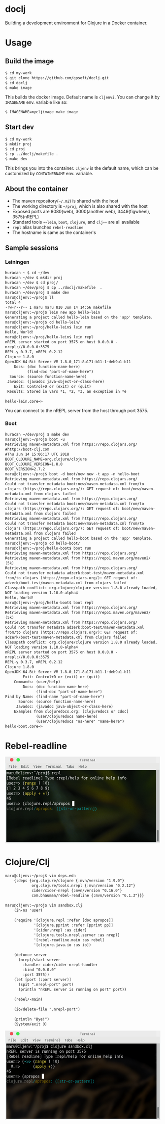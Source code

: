 # doclj

Building a development environment for Clojure in a Docker container.

# Usage

## Build the image

    $ cd my-work
    $ git clone https://github.com/gpsoft/doclj.git
    $ cd doclj
    $ make image

This builds the docker image. Default name is `cljenvi`. You can change it by `IMAGENAME` env. variable like so:

    $ IMAGENAME=mycljimage make image

## Start dev

    $ cd my-work
    $ mkdir proj
    $ cd proj
    $ cp ../doclj/makefile .
    $ make dev

This brings you into the container. `cljenv` is the default name, which can be customized by `CONTAINERNAME` env. variable.

## About the container

- The maven repository(`~/.m2`) is shared with the host
- The working directory is `~/proj`, which is also shared with the host
- Exposed ports are 8080(web), 3000(another web), 3449(figwheel), 3575(nREPL)
- Standard tools --`lein`, `boot`, `clojure`, and `clj`-- are all available
- `repl` alias launches `rebel-readline`
- The hostname is same as the container's

## Sample sessions

### Leiningen

    huracan ~ $ cd ~/dev
    huracan ~/dev $ mkdir proj
    huracan ~/dev $ cd proj/
    huracan ~/dev/proj $ cp ../doclj/makefile  .
    huracan ~/dev/proj $ make dev
    maru@cljenv:~/proj$ ll
    total 4
    -rw-r--r-- 1 maru maru 810 Jun 14 14:56 makefile
    maru@cljenv:~/proj$ lein new app hello-lein
    Generating a project called hello-lein based on the 'app' template.
    maru@cljenv:~/proj$ cd hello-lein/
    maru@cljenv:~/proj/hello-lein$ lein run
    Hello, World!
    maru@cljenv:~/proj/hello-lein$ lein repl
    nREPL server started on port 3575 on host 0.0.0.0 - nrepl://0.0.0.0:3575
    REPL-y 0.3.7, nREPL 0.2.12
    Clojure 1.8.0
    OpenJDK 64-Bit Server VM 1.8.0_171-8u171-b11-1~deb9u1-b11
        Docs: (doc function-name-here)
              (find-doc "part-of-name-here")
      Source: (source function-name-here)
     Javadoc: (javadoc java-object-or-class-here)
        Exit: Control+D or (exit) or (quit)
     Results: Stored in vars *1, *2, *3, an exception in *e

    hello-lein.core=> 

You can connect to the nREPL server from the host through port 3575.

### Boot

    huracan ~/dev/proj $ make dev
    maru@cljenv:~/proj$ boot -u
    Retrieving maven-metadata.xml from https://repo.clojars.org/
    #http://boot-clj.com
    #Thu Jun 14 15:06:17 UTC 2018
    BOOT_CLOJURE_NAME=org.clojure/clojure
    BOOT_CLOJURE_VERSION=1.8.0
    BOOT_VERSION=2.7.2
    maru@cljenv:~/proj$ boot -d boot/new new -t app -n hello-boot
    Retrieving maven-metadata.xml from https://repo.clojars.org/
    Could not transfer metadata boot:new/maven-metadata.xml from/to clojars (https://repo.clojars.org/): GET request of: boot/new/maven-metadata.xml from clojars failed
    Retrieving maven-metadata.xml from https://repo.clojars.org/
    Could not transfer metadata boot:new/maven-metadata.xml from/to clojars (https://repo.clojars.org/): GET request of: boot/new/maven-metadata.xml from clojars failed
    Retrieving maven-metadata.xml from https://repo.clojars.org/
    Could not transfer metadata boot:new/maven-metadata.xml from/to clojars (https://repo.clojars.org/): GET request of: boot/new/maven-metadata.xml from clojars failed
    Generating a project called hello-boot based on the 'app' template.
    maru@cljenv:~/proj$ cd hello-boot/
    maru@cljenv:~/proj/hello-boot$ boot run
    Retrieving maven-metadata.xml from https://repo.clojars.org/
    Retrieving maven-metadata.xml from https://repo1.maven.org/maven2/ (5k)
    Retrieving maven-metadata.xml from https://repo.clojars.org/
    Could not transfer metadata adzerk:boot-test/maven-metadata.xml from/to clojars (https://repo.clojars.org/): GET request of: adzerk/boot-test/maven-metadata.xml from clojars failed
    Classpath conflict: org.clojure/clojure version 1.8.0 already loaded, NOT loading version 1.10.0-alpha4
    Hello, World!
    maru@cljenv:~/proj/hello-boot$ boot repl
    Retrieving maven-metadata.xml from https://repo.clojars.org/
    Retrieving maven-metadata.xml from https://repo1.maven.org/maven2/ (5k)
    Retrieving maven-metadata.xml from https://repo.clojars.org/
    Could not transfer metadata adzerk:boot-test/maven-metadata.xml from/to clojars (https://repo.clojars.org/): GET request of: adzerk/boot-test/maven-metadata.xml from clojars failed
    Classpath conflict: org.clojure/clojure version 1.8.0 already loaded, NOT loading version 1.10.0-alpha4
    nREPL server started on port 3575 on host 0.0.0.0 - nrepl://0.0.0.0:3575
    REPL-y 0.3.7, nREPL 0.2.12
    Clojure 1.8.0
    OpenJDK 64-Bit Server VM 1.8.0_171-8u171-b11-1~deb9u1-b11
            Exit: Control+D or (exit) or (quit)
        Commands: (user/help)
            Docs: (doc function-name-here)
                  (find-doc "part-of-name-here")
    Find by Name: (find-name "part-of-name-here")
          Source: (source function-name-here)
         Javadoc: (javadoc java-object-or-class-here)
        Examples from clojuredocs.org: [clojuredocs or cdoc]
                  (user/clojuredocs name-here)
                  (user/clojuredocs "ns-here" "name-here")
    hello-boot.core=> 

# Rebel-readline

![rebel-readline](ss.png)

# Clojure/Clj

    maru@cljenv:~/proj$ vim deps.edn
        {:deps {org.clojure/clojure {:mvn/version "1.9.0"}
                org.clojure/tools.nrepl {:mvn/version "0.2.12"}
                cider/cider-nrepl {:mvn/version "0.16.0"}
                com.bhauman/rebel-readline {:mvn/version "0.1.3"}}}

    maru@cljenv:~/proj$ vim sandbox.clj
        (in-ns 'user)

        (require '[clojure.repl :refer [doc apropos]]
                 '[clojure.pprint :refer [pprint pp]]
                 '[cider.nrepl :as cider]
                 '[clojure.tools.nrepl.server :as nrepl]
                 '[rebel-readline.main :as rebel]
                 '[clojure.java.io :as io])

        (defonce server
          (nrepl/start-server
            :handler cider/cider-nrepl-handler
            :bind "0.0.0.0"
            :port 3575))
        (let [port (:port server)]
          (spit ".nrepl-port" port)
          (println "nREPL server is running on port" port))

        (rebel/-main)

        (io/delete-file ".nrepl-port")

        (println "Bye!")
        (System/exit 0)

![clojure](ss2.png)
